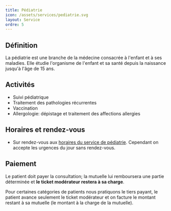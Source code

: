 ```yaml
---
title: Pédiatrie
icon: /assets/services/pediatrie.svg
layout: Service
ordre: 5
---
```


## Définition

La pédiatrie est une branche de la médecine consacrée à l'enfant et à ses maladies.
Elle étudie l'organisme de l'enfant et sa santé depuis la naissance jusqu'à l'âge de 15 ans.

## Activités

* Suivi pédiatrique
* Traitement des pathologies récurrentes
* Vaccination
* Allergologie: dépistage et traitement des affections allergies

## Horaires et rendez-vous

* Sur rendez-vous aux [horaires du service de pédiatrie](/horaires/#service-de-p%C3%A9diatrie). Cependant on accepte les urgences du jour sans rendez-vous.

## Paiement

Le patient doit payer la consultation; la mutuelle lui remboursera une partie déterminée et **le ticket modérateur restera à sa charge**.

Pour certaines catégories de patients nous pratiquons le tiers payant, le patient avance seulement le ticket modérateur et on facture le montant restant à sa mutuelle (le montant à la charge de la mutuelle).
